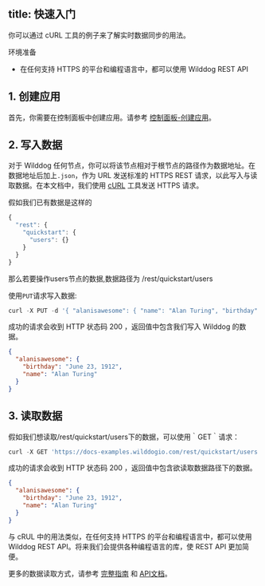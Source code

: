
title: 快速入门
---

你可以通过 cURL 工具的例子来了解实时数据同步的用法。

<div class="env">
    <p class="env-title">环境准备</p>
    <ul>
        <li>在任何支持 HTTPS 的平台和编程语言中，都可以使用 Wilddog REST API</li>
    </ul>
</div>

## 1. 创建应用

首先，你需要在控制面板中创建应用。请参考 [控制面板-创建应用](/console/creat.html)。

## 2. 写入数据

对于 Wilddog 任何节点，你可以将该节点相对于根节点的路径作为数据地址。在数据地址后加上`.json`，作为 URL 发送标准的 HTTPS REST 请求，以此写入与读取数据。在本文档中，我们使用 [cURL](https://en.wikipedia.org/wiki/CURL) 工具发送 HTTPS 请求。

假如我们已有数据是这样的

```javascript
{
  "rest": {
    "quickstart": {
      "users": {}
    }
  }
}
```
那么若要操作users节点的数据,数据路径为 /rest/quickstart/users

使用`PUT`请求写入数据:

```javascript
curl -X PUT -d '{ "alanisawesome": { "name": "Alan Turing", "birthday": "June 23, 1912" } }' 'https://docs-examples.wilddogio.com/rest/quickstart/users.json'
```

成功的请求会收到 HTTP 状态码 200 ，返回值中包含我们写入 Wilddog 的数据。

```json
{
  "alanisawesome": {
    "birthday": "June 23, 1912",
    "name": "Alan Turing"
  }
}
```

## 3. 读取数据

假如我们想读取/rest/quickstart/users下的数据，可以使用｀GET｀请求：

```javascript
curl -X GET 'https://docs-examples.wilddogio.com/rest/quickstart/users.json'
```

成功的请求会收到 HTTP 状态码 200 ，返回值中包含欲读取数据路径下的数据。

```json
{
  "alanisawesome": {
    "birthday": "June 23, 1912",
    "name": "Alan Turing"
  }
}
```


与 cRUL 中的用法类似，在任何支持 HTTPS 的平台和编程语言中，都可以使用 Wilddog REST API。将来我们会提供各种编程语言的库，使 REST API 更加简便。

更多的数据读取方式，请参考 [完整指南](/guide/sync/rest/guide.html) 和 [API文档](/api/sync/rest.html)。
